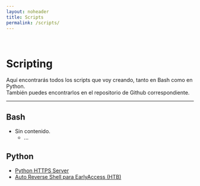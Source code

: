 ```yaml
---
layout: noheader
title: Scripts
permalink: /scripts/
---
```


<br/>

# Scripting

Aquí encontrarás todos los scripts que voy creando, tanto en Bash como en Python.
<br/>
También puedes encontrarlos en el repositorio de Github correspondiente.

********************************************************************************************

## Bash

  - Sin contenido.
    - ...

## Python

  - [Python HTTPS Server](https://github.com/WildZarek/wildzarek.github.io/blob/master/scripts/python/https_server.py)
  - [Auto Reverse Shell para EarlyAccess (HTB)](https://github.com/WildZarek/wildzarek.github.io/blob/master/scripts/python/autorevsh.py)